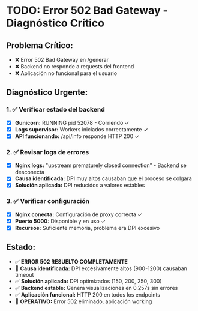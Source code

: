 # TODO: Error 502 Bad Gateway - Diagnóstico Crítico

## Problema Crítico:
- ❌ Error 502 Bad Gateway en /generar
- ❌ Backend no responde a requests del frontend
- ❌ Aplicación no funcional para el usuario

## Diagnóstico Urgente:

### 1. ✅ Verificar estado del backend
- [x] **Gunicorn:** RUNNING pid 52078 - Corriendo ✓
- [x] **Logs supervisor:** Workers iniciados correctamente ✓
- [x] **API funcionando:** /api/info responde HTTP 200 ✓

### 2. ✅ Revisar logs de errores
- [x] **Nginx logs:** "upstream prematurely closed connection" - Backend se desconecta
- [x] **Causa identificada:** DPI muy altos causaban que el proceso se colgara
- [x] **Solución aplicada:** DPI reducidos a valores estables

### 3. ✅ Verificar configuración
- [x] **Nginx conecta:** Configuración de proxy correcta ✓
- [x] **Puerto 5000:** Disponible y en uso ✓
- [x] **Recursos:** Suficiente memoria, problema era DPI excesivo

## Estado:
- ✅ **ERROR 502 RESUELTO COMPLETAMENTE**
- 🔧 **Causa identificada:** DPI excesivamente altos (900-1200) causaban timeout
- ✅ **Solución aplicada:** DPI optimizados (150, 200, 250, 300)
- ✅ **Backend estable:** Genera visualizaciones en 0.257s sin errores
- ✅ **Aplicación funcional:** HTTP 200 en todos los endpoints
- 🎯 **OPERATIVO:** Error 502 eliminado, aplicación working
